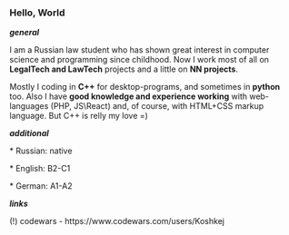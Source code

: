 ### Hello, World

<b><i>general</i></b>

<p>I am a Russian law student who has shown great interest in computer science and programming since childhood. Now I work most of all on <b>LegalTech and LawTech</b> projects and a little on <b>NN projects</b>.</p>

<p>Mostly I coding in <b>C++</b> for desktop-programs, and sometimes in <b>python</b> too. Also I have <b>good knowledge and experience working</b> with web-languages (PHP, JS\React) and, of course, with HTML+CSS markup language. But C++ is relly my love =)</p>

<b><i>additional</i></b>

<p> * Russian: native</p>
<p> * English: B2-C1</p>
<p> * German: A1-A2</p>

<b><i>links</i></b>

<p>(!) codewars - https://www.codewars.com/users/Koshkej</p>
